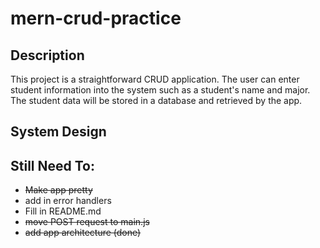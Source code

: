 # mern-crud-practice

## Description
This project is a straightforward CRUD application. The user can enter student information into the system such as a student's name and major. The student data will be stored in a database and retrieved by the app.

## System Design

## Still Need To:
- ~~Make app pretty~~
- add in error handlers
- Fill in README.md
- ~~move POST request to main.js~~
- ~~add app architecture (done)~~
